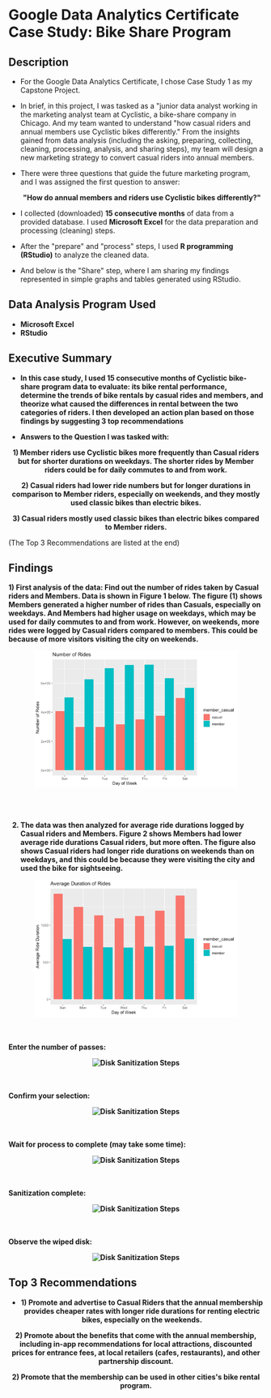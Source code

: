 <h1>Google Data Analytics Certificate Case Study: Bike Share Program</h1>

<h2>Description</h2>

- For the Google Data Analytics Certificate, I chose Case Study 1 as my Capstone Project. <br />
- In brief, in this project, I was tasked as a "junior data analyst working in the marketing analyst team at Cyclistic, a bike-share company in Chicago. And my team wanted to understand "how casual riders and annual members use Cyclistic bikes differently." From the insights gained from data analysis (including the asking, preparing, collecting, cleaning, processing, analysis, and sharing steps), my team will design a new marketing strategy to convert casual riders into annual members. <br />

- There were three questions that guide the future marketing program, and I was assigned the first question to answer:<br />
<b><p align="center">"How do annual members and riders use Cyclistic bikes differently?"</p></b>

- I collected (downloaded) <b>15 consecutive months</b> of data from a provided database. I used <b>Microsoft Excel</b> for the data preparation and processing (cleaning) steps.</b>

- After the "prepare" and "process" steps, I used <b>R programming (RStudio)</b> to analyze the cleaned data. </b>
- And below is the "Share" step, where I am sharing my findings represented in simple graphs and tables generated using RStudio. </b>
</b>


<h2>Data Analysis Program Used </h2>

- <b>Microsoft Excel</b>
- <b>RStudio</b>


<h2>Executive Summary</h2>

- <b>In this case study, I used 15 consecutive months of Cyclistic bike-share program data to evaluate: its bike rental performance, determine the trends of bike rentals by casual rides and members, and theorize what caused the differences in rental between the two categories of riders. I then developed an action plan based on those findings by suggesting 3 top recommendations</b>

- <b> Answers to the Question I was tasked with:
<p align="center">1) Member riders use Cyclistic bikes more frequently than Casual riders but for shorter durations on weekdays. The shorter rides by Member riders could be for daily commutes to and from work.
<p align="center">2) Casual riders had lower ride numbers but for longer durations in comparison to Member riders, especially on weekends, and they mostly used classic bikes than electric bikes.
<p align="center">3) Casual riders mostly used classic bikes than electric bikes compared to Member riders.</p></b>
(The Top 3 Recommendations are listed at the end)


<h2>Findings</h2>


<b> 1) First analysis of the data: Find out the number of rides taken by Casual riders and Members. Data is shown in Figure 1 below. The figure (1) shows Members generated a higher number of rides than Casuals, especially on weekdays. And Members had higher usage on weekdays, which may be used for daily commutes to and from work.
However, on weekends, more rides were logged by Casual riders compared to members. This could be because of more visitors visiting the city on weekends. <b> <br/>
<p align="center">
<img src="Number of Rides.png" height="80%" width="80%" alt="Disk Sanitization Steps"/>
<p/><br />
<br />

2) The data was then analyzed for average ride durations logged by Casual riders and Members. Figure 2 shows Members had lower average ride durations Casual riders, but more often. The figure also shows Casual riders had longer ride durations on weekends than on weekdays, and this could be because they were visiting the city and used the bike for sightseeing. <br/>
<p align="center">
<img src="Average Ride Duration.png" height="80%" width="80%" alt="Disk Sanitization Steps"/>
<p/><br />

<br />
Enter the number of passes: <br/>
<p align="center">
<img src="https://i.imgur.com/nCIbXbg.png" height="80%" width="80%" alt="Disk Sanitization Steps"/>
<p/><br />

<br />
Confirm your selection:  <br/>
<p align="center">
<img src="https://i.imgur.com/cdFHBiU.png" height="80%" width="80%" alt="Disk Sanitization Steps"/>
<p/><br />

<br />
Wait for process to complete (may take some time):  <br/>
<p align="center">
<img src="https://i.imgur.com/JL945Ga.png" height="80%" width="80%" alt="Disk Sanitization Steps"/>
<p/><br />

<br />
Sanitization complete:  <br/>
<p align="center">
<img src="https://i.imgur.com/K71yaM2.png" height="80%" width="80%" alt="Disk Sanitization Steps"/>
<p/><br />

<br />
Observe the wiped disk:  <br/>
<p align="center">
<img src="https://i.imgur.com/AeZkvFQ.png" height="80%" width="80%" alt="Disk Sanitization Steps"/>
</p>

<h2>Top 3 Recommendations</h2>

- <b><p align="center">1) Promote and advertise to Casual Riders that the annual membership provides cheaper rates with longer ride durations for renting electric bikes, especially on the weekends.
<p align="center">2) Promote about the benefits that come with the annual membership, including in-app recommendations for local attractions, discounted prices for entrance fees, at local retailers (cafes, restaurants), and other partnership discount.
<p align="center">2) Promote that the membership can be used in other cities's bike rental program.</p></b>

